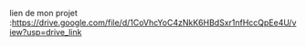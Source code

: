 lien de mon projet :https://drive.google.com/file/d/1CoVhcYoC4zNkK6HBdSxr1nfHccQpEe4U/view?usp=drive_link